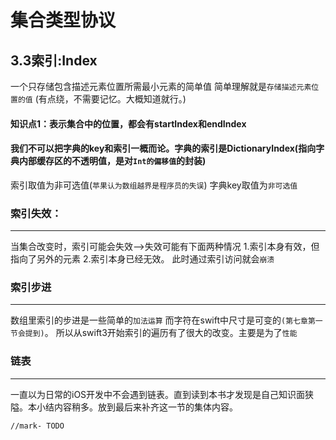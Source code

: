 # 集合类型协议

##  3.3索引:Index
一个只存储包含描述元素位置所需最小元素的简单值
简单理解就是```存储描述元素位置的值```
(有点绕，不需要记忆。大概知道就行。)
#### 知识点1：表示集合中的位置，都会有startIndex和endIndex

#### 我们不可以把字典的key和索引一概而论。字典的索引是DictionaryIndex(指向字典内部缓存区的不透明值，是对```Int的偏移值```的封装)
索引取值为非可选值(```苹果认为数组越界是程序员的失误```)
字典key取值为```非可选值```


### 索引失效：
---
当集合改变时，索引可能会失效-->失效可能有下面两种情况
1.索引本身有效，但指向了另外的元素
2.索引本身已经无效。
此时通过索引访问就会```崩溃```

   
### 索引步进
---
数组里索引的步进是一些简单的```加法运算```
而字符在swift中尺寸是可变的```(第七章第一节会提到)```。
所以从swift3开始索引的遍历有了很大的改变。主要是为了```性能```


### 链表
---
一直以为日常的iOS开发中不会遇到链表。直到读到本书才发现是自己知识面狭隘。本小结内容稍多。放到最后来补齐这一节的集体内容。

    //mark- TODO



